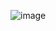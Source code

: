 ![image](https://user-images.githubusercontent.com/45101245/143396239-c1c81f7a-1833-4e59-bace-84986c8e24e0.png)
